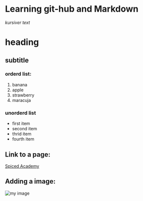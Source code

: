 # Learning git-hub and Markdown

*kursiver text*

# heading

## subtitle

### orderd list:
1. banana
2. apple
3. strawberry
4. maracuja

### unorderd list
- first item
- second item
- thrid item
- fourth item
  
## Link to a page:
[Spiced Academy](https://www.spiced-academy.com/en)


## Adding a image:
![my image](https://res.cloudinary.com/hello-tickets/image/upload/c_limit,f_auto,q_auto,w_1920/v1658733823/p2njnadqqnxh42qzfpzp.jpg)

